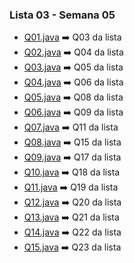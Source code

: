 ### Lista 03 - Semana 05

- [Q01.java](./Q01.java) ➡️ Q03 da lista
- [Q02.java](./Q02.java) ➡️ Q04 da lista
- [Q03.java](./Q03.java) ➡️ Q05 da lista
- [Q04.java](./Q04.java) ➡️ Q06 da lista
- [Q05.java](./Q05.java) ➡️ Q08 da lista
- [Q06.java](./Q06.java) ➡️ Q09 da lista
- [Q07.java](./Q07.java) ➡️ Q11 da lista
- [Q08.java](./Q08.java) ➡️ Q15 da lista
- [Q09.java](./Q09.java) ➡️ Q17 da lista
- [Q10.java](./Q10.java) ➡️ Q18 da lista
- [Q11.java](./Q11.java) ➡️ Q19 da lista
- [Q12.java](./Q12.java) ➡️ Q20 da lista
- [Q13.java](./Q13.java) ➡️ Q21 da lista
- [Q14.java](./Q14.java) ➡️ Q22 da lista
- [Q15.java](./Q15.java) ➡️ Q23 da lista